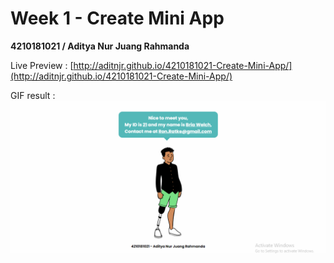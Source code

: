 # Week 1 - Create Mini App

**4210181021 / Aditya Nur Juang Rahmanda**

Live Preview : [http://aditnjr.github.io/4210181021-Create-Mini-App/](http://aditnjr.github.io/4210181021-Create-Mini-App/)

GIF result :
![](result.gif)

